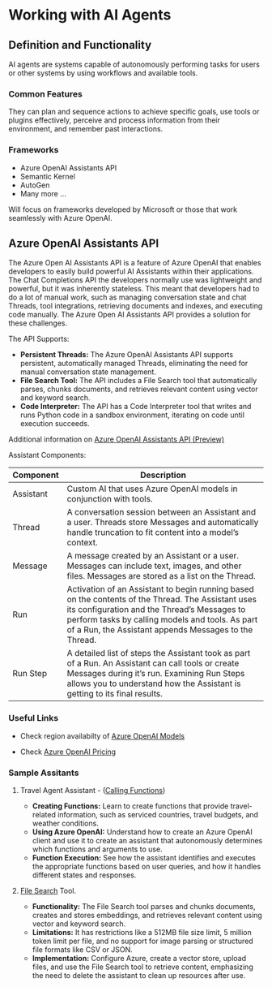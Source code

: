 # Working with AI Agents

## Definition and Functionality

AI agents are systems capable of autonomously performing tasks for users or other systems by using workflows and available tools.

### Common Features

They can plan and sequence actions to achieve specific goals, use tools or plugins effectively, perceive and process information from their environment, and remember past interactions.

### Frameworks

- Azure OpenAI Assistants API
- Semantic Kernel
- AutoGen
- Many more ...

Will focus on frameworks developed by Microsoft or those that work seamlessly with Azure OpenAI.

## Azure OpenAI Assistants API

The Azure Open AI Assistants API is a feature of Azure OpenAI that enables developers to easily build powerful AI Assistants within their applications. The Chat Completions API the developers normally use was lightweight and powerful, but it was inherently stateless. This meant that developers had to do a lot of manual work, such as managing conversation state and chat Threads, tool integrations, retrieving documents and indexes, and executing code manually. The Azure Open AI Assistants API provides a solution for these challenges.

The API Supports:

- **Persistent Threads:** The Azure OpenAI Assistants API supports persistent, automatically managed Threads, eliminating the need for manual conversation state management.
- **File Search Tool:** The API includes a File Search tool that automatically parses, chunks documents, and retrieves relevant content using vector and keyword search.
- **Code Interpreter:** The API has a Code Interpreter tool that writes and runs Python code in a sandbox environment, iterating on code until execution succeeds.

Additional information on [Azure OpenAI Assistants API (Preview)](https://learn.microsoft.com/en-us/azure/ai-foundry/openai/concepts/assistants#assistants-compents)

Assistant Components:

| Component | Description |
| --------- | ----------- |
| Assistant | Custom AI that uses Azure OpenAI models in conjunction with tools. |
| Thread | A conversation session between an Assistant and a user. Threads store Messages and automatically handle truncation to fit content into a model’s context. |
| Message | A message created by an Assistant or a user. Messages can include text, images, and other files. Messages are stored as a list on the Thread. |
| Run | Activation of an Assistant to begin running based on the contents of the Thread. The Assistant uses its configuration and the Thread’s Messages to perform tasks by calling models and tools. As part of a Run, the Assistant appends Messages to the Thread. |
| Run Step | A detailed list of steps the Assistant took as part of a Run. An Assistant can call tools or create Messages during it’s run. Examining Run Steps allows you to understand how the Assistant is getting to its final results. |

### Useful Links

- Check region availabilty of [Azure OpenAI Models](https://learn.microsoft.com/en-us/azure/ai-foundry/openai/concepts/models?tabs=global-standard%2Cstandard-chat-completions)

- Check [Azure OpenAI Pricing](https://azure.microsoft.com/en-us/pricing/details/cognitive-services/openai-service/)

### Sample Assitants

1. Travel Agent Assistant - ([Calling Functions](../Code/AzOpenAI-Assistants/CallingFunctions.ipynb))

    - **Creating Functions:** Learn to create functions that provide travel-related information, such as serviced countries, travel budgets, and weather conditions.
    - **Using Azure OpenAI:** Understand how to create an Azure OpenAI client and use it to create an assistant that autonomously determines which functions and arguments to use.
    - **Function Execution:** See how the assistant identifies and executes the appropriate functions based on user queries, and how it handles different states and responses.

2. [File Search](../Code/AzOpenAI-Assistants/FileSearch.ipynb) Tool.

    - **Functionality:** The File Search tool parses and chunks documents, creates and stores embeddings, and retrieves relevant content using vector and keyword search.
    - **Limitations:** It has restrictions like a 512MB file size limit, 5 million token limit per file, and no support for image parsing or structured file formats like CSV or JSON.
    - **Implementation:** Configure Azure, create a vector store, upload files, and use the File Search tool to retrieve content, emphasizing the need to delete the assistant to clean up resources after use.
